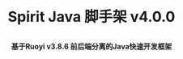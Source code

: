 <h1 align="center" style="margin: 30px 0 30px; font-weight: bold;">Spirit Java 脚手架 v4.0.0</h1>
<h4 align="center">基于Ruoyi v3.8.6 前后端分离的Java快速开发框架</h4>


